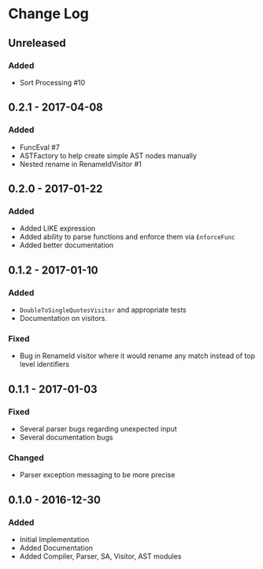 # Change Log

## Unreleased

### Added

- Sort Processing #10

## 0.2.1 - 2017-04-08

### Added

- FuncEval #7
- ASTFactory to help create simple AST nodes manually
- Nested rename in RenameIdVisitor #1

## 0.2.0 - 2017-01-22

### Added

- Added LIKE expression
- Added ability to parse functions and enforce them via `EnforceFunc`
- Added better documentation

## 0.1.2 - 2017-01-10

### Added

- `DoubleToSingleQuotesVisitor` and appropriate tests
- Documentation on visitors.

### Fixed

- Bug in RenameId visitor where it would rename any match instead of top level identifiers

## 0.1.1 - 2017-01-03

### Fixed

- Several parser bugs regarding unexpected input
- Several documentation bugs

### Changed

- Parser exception messaging to be more precise

## 0.1.0 - 2016-12-30

### Added

- Initial Implementation
- Added Documentation
- Added Compiler, Parser, SA, Visitor, AST modules
